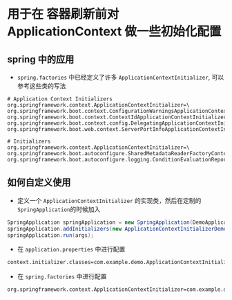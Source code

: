 # 用于在 容器刷新前对 ApplicationContext 做一些初始化配置
## spring 中的应用
- `spring.factories` 中已经定义了许多 `ApplicationContextInitializer`, 可以参考这些类的写法

```
# Application Context Initializers
org.springframework.context.ApplicationContextInitializer=\
org.springframework.boot.context.ConfigurationWarningsApplicationContextInitializer,\
org.springframework.boot.context.ContextIdApplicationContextInitializer,\
org.springframework.boot.context.config.DelegatingApplicationContextInitializer,\
org.springframework.boot.web.context.ServerPortInfoApplicationContextInitializer

# Initializers
org.springframework.context.ApplicationContextInitializer=\
org.springframework.boot.autoconfigure.SharedMetadataReaderFactoryContextInitializer,\
org.springframework.boot.autoconfigure.logging.ConditionEvaluationReportLoggingListener
```
## 如何自定义使用
- 定义一个 `ApplicationContextInitializer` 的实现类，然后在定制的`SpringApplication`的时候加入

```java
SpringApplication springApplication = new SpringApplication(DemoApplication.class);
springApplication.addInitializers(new ApplicationContextInitializerDemo());
springApplication.run(args);
```

- 在 `application.properties` 中进行配置
```txt
context.initializer.classes=com.example.demo.ApplicationContextInitializerDemo
```

- 在 `spring.factories` 中进行配置
```txt
org.springframework.context.ApplicationContextInitializer=com.example.demo.ApplicationContextInitializerDemo
```